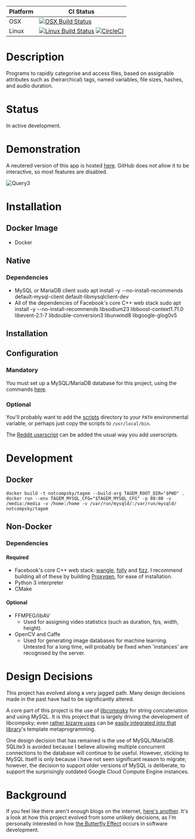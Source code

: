 Platform | CI Status
---------|----------
OSX      | [![OSX Build Status](http://badges.herokuapp.com/travis/NotCompsky/tagem?env=BADGE=osx&label=build&branch=master)](https://travis-ci.org/NotCompsky/tagem)
Linux    | [![Linux Build Status](http://badges.herokuapp.com/travis/NotCompsky/tagem?env=BADGE=linux&label=build&branch=master)](https://travis-ci.org/NotCompsky/tagem) [![CircleCI](https://circleci.com/gh/NotCompsky/tagem.svg?style=shield)](https://circleci.com/gh/NotCompsky/tagem)

# Description

Programs to rapidly categorise and access files, based on assignable attributes such as (heirarchical) tags, named variables, file sizes, hashes, and audio duration.

# Status

In active development.

# Demonstration

A neutered version of this app is hosted [here](https://notcompsky.github.io/tagem-eg/). GitHub does not allow it to be interactive, so most features are disabled.

![Query3](https://user-images.githubusercontent.com/30552567/86843555-a000e380-c09e-11ea-9a0d-5a5e4ae38261.png)

# Installation

## Docker Image

* Docker

## Native

### Dependencies

* MySQL or MariaDB client
    sudo apt install -y --no-install-recommends default-mysql-client default-libmysqlclient-dev
* All of the dependencies of Facebook's core C++ web stack
    sudo apt install -y --no-install-recommends libsodium23 libboost-context1.71.0 libevent-2.1-7 libdouble-conversion3 libunwind8 libgoogle-glog0v5 

## Installation

## Configuration

### Mandatory

You must set up a MySQL/MariaDB database for this project, using the commands [here](utils/src/init.sql).



### Optional

You'll probably want to add the [scripts](scripts/) directory to your `PATH` environmental variable, or perhaps just copy the scripts to `/usr/local/bin`.

The [Reddit userscript](browser-extensions/userscripts/reddit.js) can be added the usual way you add userscripts.

# Development

## Docker

    docker build -t notcompsky/tagem --build-arg TAGEM_ROOT_DIR="$PWD" .
    docker run --env TAGEM_MYSQL_CFG="$TAGEM_MYSQL_CFG" -p 80:80 -v /media:/media -v /home:/home -v /var/run/mysqld/:/var/run/mysqld/ notcompsky/tagem

## Non-Docker

### Dependencies

#### Required

* Facebook's core C++ web stack: [wangle](https://github.com/facebook/wangle), [folly](https://github.com/facebook/folly) and [fizz](https://github.com/facebookincubator/fizz). I recommend building all of these by building [Proxygen](https://github.com/facebook/proxygen), for ease of installation.
* Python 3 interpreter
* CMake

#### Optional

* FFMPEG/libAV
    * Used for assigning video statistics (such as duration, fps, width, height).
* OpenCV and Caffe
    * Used for generating image databases for machine learning. Untested for a long time, will probably be fixed when 'instances' are recognised by the server.

# Design Decisions

This project has evolved along a very jagged path. Many design decisions made in the past have had to be significantly altered.

A core part of this project is the use of [libcompsky](https://github.com/NotCompsky/libcompsky) for string concatenation and using MySQL. It is this project that is largely driving the development of libcompsky; even [rather bizarre uses]() can be [easily integrated into that library](https://github.com/NotCompsky/libcompsky/blob/5da03a9743cfecc5ff9b594c25f67e1aa5b4071c/include/compsky/mysql/alternating_qry.hpp)'s template metaprogramming.

One design decision that has remained is the use of MySQL/MariaDB. SQLite3 is avoided because I believe allowing multiple concurrent connections to the database will continue to be useful. However, sticking to MySQL itself is only because I have not seen significant reason to migrate; however, the decision to support older versions of MySQL is deliberate, to support the surprisingly outdated Google Cloud Compute Engine instances.

# Background

If you feel like there aren't enough blogs on the internet, [here's another](https://gist.github.com/NotCompsky/f1ab63fa2f191b156b9187b111449d20). It's a look at how this project evolved from some unlikely decisions, as I'm personally interested in how [the Butterfly Effect](https://en.wikipedia.org/wiki/Butterfly_effect) occurs in software development.
